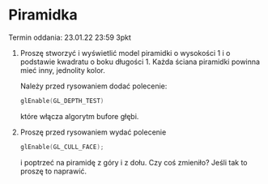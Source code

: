 # Piramidka

Termin oddania: 23.01.22 23:59 3pkt

1. Proszę stworzyć i wyświetlić model piramidki o wysokości 1  i o  podstawie kwadratu  o boku długości 1. Każda ściana piramidki powinna mieć inny, jednolity kolor.
 
    Należy przed rysowaniem dodać polecenie:
   
    ```c++
    glEnable(GL_DEPTH_TEST)
    ```
    które włącza algorytm bufore głębi.

2. Proszę przed rysowaniem wydać polecenie
    ```c++
    glEnable(GL_CULL_FACE);
    ```
    i poptrzeć na piramidę z góry i z dołu. Czy coś zmieniło? Jeśli tak to proszę to naprawić.
